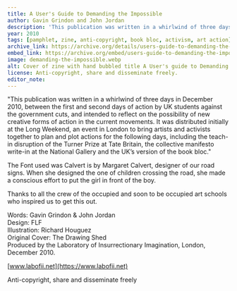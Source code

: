 ```yaml
---
title: A User's Guide to Demanding the Impossible
author: Gavin Grindon and John Jordan
description: 'This publication was written in a whirlwind of three days in December 2010, between the first and second days of action by UK students against the government cuts, and intended to reflect on the possibility of new creative forms of action in the current movements.'
year: 2010
tags: [pamphlet, zine, anti-copyright, book bloc, activism, art action]
archive_link: https://archive.org/details/users-guide-to-demanding-the-impossible 
embed_link: https://archive.org/embed/users-guide-to-demanding-the-impossible
image: demanding-the-impossible.webp
alt: Cover of zine with hand bubbled title A User's guide to Demanding the Impossible and line crossing out Demanding
license: Anti-copyright, share and disseminate freely.
editor_note: 
---
```


"This publication was written in a whirlwind of three days in December 2010, between the first and second days of action by UK students against the government cuts, and intended to reflect on the possibility of new creative forms of action in the current movements. It was distributed initially at the Long Weekend, an event in London to bring artists and activists together to plan and plot actions for the following days, including the teach-in disruption of the Turner Prize at Tate Britain, the collective manifesto write-in at the National Gallery and the UK’s version of the book bloc."

The Font used was Calvert is by Margaret Calvert, designer of our road signs. When she designed the one of children crossing the road, she made a conscious effort to put the girl in front of the boy.

Thanks to all the crew of the occupied and soon to be occupied art schools who inspired us to get this out.

Words: Gavin Grindon & John Jordan  
Design: FLF  
Illustration: Richard Houguez  
Original Cover: The Drawing Shed  
Produced by the Laboratory of Insurrectionary Imagination, London, December 2010. 

[www.labofii.net](https://www.labofii.net) 

Anti-copyright, share and disseminate freely  
